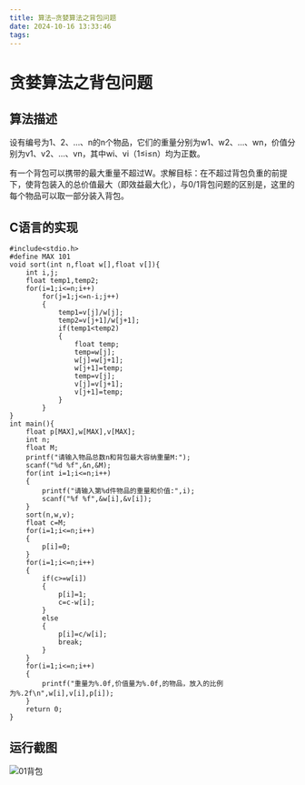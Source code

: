 ```yaml
---
title: 算法—贪婪算法之背包问题
date: 2024-10-16 13:33:46
tags:
---
```

# 贪婪算法之背包问题

## 算法描述

设有编号为1、2、…、n的n个物品，它们的重量分别为w1、w2、…、wn，价值分别为v1、v2、…、vn，其中wi、vi（1≤i≤n）均为正数。

有一个背包可以携带的最大重量不超过W。求解目标：在不超过背包负重的前提下，使背包装入的总价值最大（即效益最大化），与0/1背包问题的区别是，这里的每个物品可以取一部分装入背包。

## C语言的实现

```代码
#include<stdio.h>
#define MAX 101
void sort(int n,float w[],float v[]){
	int i,j;
	float temp1,temp2;
	for(i=1;i<=n;i++)
		for(j=1;j<=n-i;j++)
		{
			temp1=v[j]/w[j];
			temp2=v[j+1]/w[j+1];
			if(temp1<temp2)
			{
				float temp;
				temp=w[j];
				w[j]=w[j+1];
				w[j+1]=temp;
				temp=v[j];
				v[j]=v[j+1];
				v[j+1]=temp;
			}
		}
}
int main(){
	float p[MAX],w[MAX],v[MAX];
	int n;
	float M;
	printf("请输入物品总数n和背包最大容纳重量M:");
	scanf("%d %f",&n,&M);
	for(int i=1;i<=n;i++)
	{
		printf("请输入第%d件物品的重量和价值:",i);
		scanf("%f %f",&w[i],&v[i]);
	}
	sort(n,w,v);
	float c=M;
	for(i=1;i<=n;i++)
	{
		p[i]=0;
	}
	for(i=1;i<=n;i++)
	{
		if(c>=w[i])
		{
			p[i]=1;
			c=c-w[i];
		}
		else
		{
			p[i]=c/w[i];
			break;
		}
	}
	for(i=1;i<=n;i++)
	{
		printf("重量为%.0f,价值量为%.0f,的物品，放入的比例为%.2f\n",w[i],v[i],p[i]);
	}
	return 0;
}
```

## 运行截图

![01背包](https://cdn.jsdelivr.net/gh/GEM-Jay/images/01bag.jpg)